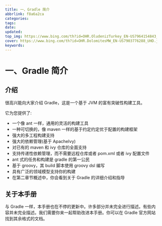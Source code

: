 ```yaml
---
title: 一、Gradle 简介
abbrlink: f8a6a2ca
categories: 
tags: 
date: 
updated: 
top_img: https://www.bing.com/th?id=OHR.OludenizTurkey_EN-US7964154843_UHD.jpg
cover: https://www.bing.com/th?id=OHR.DolomitesMW_EN-US7903776288_UHD.jpg
keywords: 
---
```

# 一、Gradle 简介

## 介绍

很高兴能向大家介绍 Gradle，这是一个基于 JVM 的富有突破性构建工具。

它为您提供了:

- 一个像 ant 一样，通用的灵活的构建工具
- 一种可切换的，像 maven 一样的基于约定约定优于配置的构建框架
- 强大的多工程构建支持
- 强大的依赖管理(基于 ApacheIvy)
- 对已有的 maven 和 ivy 仓库的全面支持
- 支持传递性依赖管理，而不需要远程仓库或者 pom.xml 或者 ivy 配置文件
- ant 式的任务和构建是 gradle 的第一公民
- 基于 groovy，其 build 脚本使用 groovy dsl 编写
- 具有广泛的领域模型支持你的构建
- 在第二章节概述中，你会看到关于 Gradle 的详细介绍和指导

## 关于本手册

与 Gradle 一样，本手册也在不停的更新中。许多部分并未完全进行描述。有些内容并未完全描述。我们需要你来一起帮助改进本手册。你可以在 Gradle 官方网站找到其余格式的文档。
